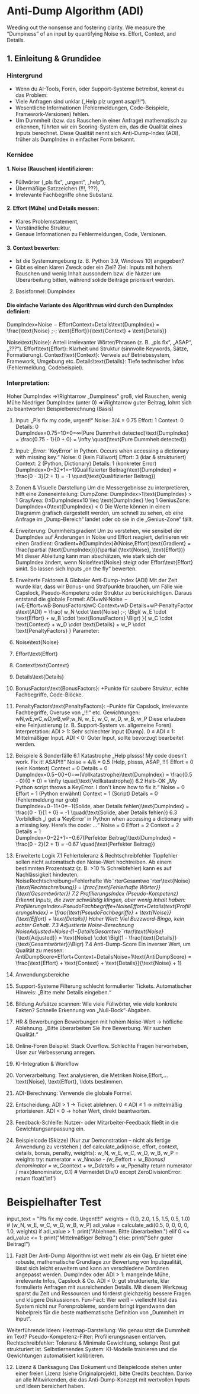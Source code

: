 # Anti-Dump Algorithm (ADI)
Weeding out the nonsense and fostering clarity.
We measure the “Dumpiness” of an input by quantifying Noise vs. Effort, Context, and Details.

## 1. Einleitung & Grundidee
### Hintergrund
- Wenn du AI-Tools, Foren, oder Support-Systeme betreibst, kennst du das Problem:
- Viele Anfragen sind unklar („Help plz urgent asap!!!“). 
- Wesentliche Informationen (Fehlermeldungen, Code-Beispiele, Framework-Versionen) fehlen. 
- Um Dummheit (bzw. das Rauschen in einer Anfrage) mathematisch zu erkennen, führten wir ein Scoring-System ein, das die Qualität eines Inputs berechnet. Diese Qualität nennt sich Anti-Dump-Index (ADI), früher als DumpIndex in einfacher Form bekannt.
### Kernidee
#### 1. Noise (Rauschen) identifizieren: 
- Füllwörter („pls fix“, „urgent“, „help“), 
- Übermäßige Satzzeichen (!!!, ???), 
- Irrelevante Fachbegriffe ohne Substanz. 
#### 2. Effort (Mühe) und Details messen: 
- Klares Problemstatement, 
- Verständliche Struktur, 
- Genaue Informationen zu Fehlermeldungen, Code, Versionen. 
#### 3. Context bewerten: 
- Ist die Systemumgebung (z. B. Python 3.9, Windows 10) angegeben? 
- Gibt es einen klaren Zweck oder ein Ziel? 
Ziel: Inputs mit hohem Rauschen und wenig Inhalt aussondern bzw. die Nutzer um Überarbeitung bitten, während solide Beiträge priorisiert werden.

2. Basisformel: DumpIndex
#### Die einfache Variante des Algorithmus wird durch den DumpIndex definiert:


DumpIndex=Noise  −  EffortContext+Details\text{DumpIndex} = \frac{\text{Noise} \;-\; \text{Effort}}{\text{Context} + \text{Details}} 

Noise\text{Noise}: Anteil irrelevanter Wörter/Phrasen (z. B. „pls fix“, „ASAP“, „???“). 
Effort\text{Effort}: Klarheit und Struktur (sinnvolle Keywords, Sätze, Formatierung). 
Context\text{Context}: Verweis auf Betriebssystem, Framework, Umgebung etc. 
Details\text{Details}: Tiefe technischer Infos (Fehlermeldung, Codebeispiel). 
### Interpretation:
Hoher DumpIndex ⇒\Rightarrow „Dumpiness“ groß, viel Rauschen, wenig Mühe 
Niedriger DumpIndex (unter 0) ⇒\Rightarrow guter Beitrag, lohnt sich zu beantworten 
Beispielberechnung (Basis)
1. Input: „Pls fix my code, urgent!“
Noise: 3/4 = 0.75 
Effort: 1 
Context: 0 
Details: 0 
DumpIndex=0.75−10+0=∞(Pure Dummheit detected)\text{DumpIndex} = \frac{0.75 - 1}{0 + 0} = \infty \quad(\text{Pure Dummheit detected}) 
2. Input: „Error: 'KeyError' in Python. Occurs when accessing a dictionary with missing key.“
Noise: 0 (kein Füllwort) 
Effort: 3 (klar & strukturiert) 
Context: 2 (Python, Dictionary) 
Details: 1 (konkreter Error) 
DumpIndex=0−32+1=−1(Qualifizierter Beitrag)\text{DumpIndex} = \frac{0 - 3}{2 + 1} = -1 \quad(\text{Qualifizierter Beitrag}) 

3. Zonen & Visuelle Darstellung
Um die Messergebnisse zu interpretieren, hilft eine Zoneneinteilung:
DumpZone: DumpIndex>1\text{DumpIndex} > 1 
GrayArea: 0≤DumpIndex≤10 \leq \text{DumpIndex} \leq 1 
GeniusZone: DumpIndex<0\text{DumpIndex} < 0 
Die Werte können in einem Diagramm grafisch dargestellt werden, um schnell zu sehen, ob eine Anfrage im „Dump-Bereich“ landet oder ob sie in die „Genius-Zone“ fällt.

4. Erweiterung: Dummheitsgradient
Um zu verstehen, wie sensibel der DumpIndex auf Änderungen in Noise und Effort reagiert, definieren wir einen Gradient:
Gradient=∂(DumpIndex)∂(Noise,Effort)\text{Gradient} = \frac{\partial (\text{DumpIndex})}{\partial (\text{Noise}, \text{Effort})} 
Mit dieser Ableitung kann man abschätzen, wie stark sich der DumpIndex ändert, wenn Noise\text{Noise} steigt oder Effort\text{Effort} sinkt. So lassen sich Inputs „on the fly“ bewerten.

5. Erweiterte Faktoren & Globaler Anti-Dump-Index (ADI)
Mit der Zeit wurde klar, dass wir Bonus- und Strafpunkte brauchen, um Fälle wie Capslock, Pseudo-Kompetenz oder Struktur zu berücksichtigen. Daraus entstand die globale Formel:
ADI=wN⋅Noise  −  (wE⋅Effort+wB⋅BonusFactors)wC⋅Context+wD⋅Details+wP⋅PenaltyFactors\text{ADI} = \frac{ w_N \cdot \text{Noise} \;-\; \Bigl( w_E \cdot \text{Effort} + w_B \cdot \text{BonusFactors} \Bigr) }{ w_C \cdot \text{Context} + w_D \cdot \text{Details} + w_P \cdot \text{PenaltyFactors} } 
Parameter:
1. Noise\text{Noise} 
2. Effort\text{Effort} 
3. Context\text{Context} 
4. Details\text{Details} 
5. BonusFactors\text{BonusFactors}: +Punkte für saubere Struktur, echte Fachbegriffe, Code-Blöcke. 
6. PenaltyFactors\text{PenaltyFactors}: –Punkte für Capslock, irrelevante Fachbegriffe, Overuse von „!!!“ etc. 
Gewichtungen:   wN,wE,wC,wD,wB,wP\;w_N, w_E, w_C, w_D, w_B, w_P
Diese erlauben eine Feinjustierung (z. B. Support-System vs. allgemeine Foren). 
Interpretation:
ADI > 1: Sehr schlechter Input (Dump). 
0 ≤ ADI ≤ 1: Mittelmäßiger Input. 
ADI < 0: Guter Input, sollte bevorzugt bearbeitet werden. 

6. Beispiele & Sonderfälle
6.1 Katastrophe
„Help plssss! My code doesn’t work. Fix it! ASAP!!!“
Noise = 4/8 = 0.5 (Help, plssss, ASAP, !!!) 
Effort = 0 (kein Kontext) 
Context = 0 
Details = 0 
DumpIndex=0.5−00+0=∞(Vollkatastrophe)\text{DumpIndex} = \frac{0.5 - 0}{0 + 0} = \infty \quad(\text{Vollkatastrophe}) 
6.2 Halb-OK
„My Python script throws a KeyError. I don't know how to fix it.“
Noise = 0 
Effort = 1 (Python erwähnt) 
Context = 1 (Script) 
Details = 0 (Fehlermeldung nur grob) 
DumpIndex=0−11+0=−1(Solide, aber Details fehlen)\text{DumpIndex} = \frac{0 - 1}{1 + 0} = -1 \quad(\text{Solide, aber Details fehlen}) 
6.3 Vorbildlich
„I get a ‘KeyError’ in Python when accessing a dictionary with a missing key. Here’s the code: …“
Noise = 0 
Effort = 2 
Context = 2 
Details = 1 
DumpIndex=0−22+1=−0.67(Perfekter Beitrag)\text{DumpIndex} = \frac{0 - 2}{2 + 1} = -0.67 \quad(\text{Perfekter Beitrag}) 

7. Erweiterte Logik
7.1 Fehlertoleranz & Rechtschreibfehler
Tippfehler sollen nicht automatisch den Noise-Wert hochtreiben. 
Ab einem bestimmten Prozentsatz (z. B. >10 % Schreibfehler) kann es auf Nachlässigkeit hindeuten. 
NoiseRechtschreibung=Fehlerhafte Wo¨rterGesamtwo¨rter\text{Noise}_{\text{Rechtschreibung}} = \frac{\text{Fehlerhafte Wörter}}{\text{Gesamtwörter}} 
7.2 ProfilierungsIndex (Pseudo-Kompetenz)
Erkennt Inputs, die zwar schwülstig klingen, aber wenig Inhalt haben:
ProfilierungsIndex=PseudoFachbegriffe+NoiseEffort+Details\text{ProfilierungsIndex} = \frac{\text{PseudoFachbegriffe} + \text{Noise}} {\text{Effort} + \text{Details}} 
Hoher Wert: Viel Buzzword-Bingo, kein echter Gehalt. 
7.3 Adjustierte Noise-Berechnung
NoiseAdjusted=Noise⋅(1−DetailsGesamtwo¨rter)\text{Noise}_{\text{Adjusted}} = \text{Noise} \cdot \Bigl(1 - \frac{\text{Details}}{\text{Gesamtwörter}}\Bigr) 
7.4 Anti-Dump-Score
Ein inverser Wert, um Qualität zu messen:
AntiDumpScore=Effort+Context+DetailsNoise+1\text{AntiDumpScore} = \frac{\text{Effort} + \text{Context} + \text{Details}}{\text{Noise} + 1} 

8. Anwendungsbereiche
1. Support-Systeme 
Filterung schlecht formulierter Tickets. 
Automatischer Hinweis: „Bitte mehr Details eingeben.“ 
2. Bildung 
Aufsätze scannen: Wie viele Füllwörter, wie viele konkrete Fakten? 
Schnelle Erkennung von „Null-Bock“-Abgaben. 
3. HR & Bewerbungen 
Bewerbungen mit hohem Noise-Wert -> höfliche Ablehnung. 
„Bitte überarbeiten Sie Ihre Bewerbung. Wir suchen Qualität.“ 
4. Online-Foren 
Beispiel: Stack Overflow. Schlechte Fragen hervorheben, User zur Verbesserung anregen. 

9. KI-Integration & Workflow
1. Vorverarbeitung: 
Text analysieren, die Metriken Noise,Effort,…\text{Noise}, \text{Effort}, \ldots bestimmen. 
2. ADI-Berechnung: 
Verwende die globale Formel. 
3. Entscheidung: 
ADI > 1 -> Ticket ablehnen. 
0 ≤ ADI ≤ 1 -> mittelmäßig priorisieren. 
ADI < 0 -> hoher Wert, direkt beantworten. 
4. Feedback-Schleife: 
Nutzer- oder Mitarbeiter-Feedback fließt in die Gewichtungsanpassung ein. 

10. Beispielcode (Skizze)
(Nur zur Demonstration – nicht als fertige Anwendung zu verstehen.)
def calculate_adi(noise, effort, context, details, bonus, penalty, weights):
    w_N, w_E, w_C, w_D, w_B, w_P = weights
    try:
        numerator = w_N*noise - (w_E*effort + w_B*bonus)
        denominator = w_C*context + w_D*details + w_P*penalty
        return numerator / max(denominator, 0.1)  # Vermeidet Div/0
    except ZeroDivisionError:
        return float('inf')

# Beispielhafter Test
input_text = "Pls fix my code. Urgent!!!"
weights = (1.0, 2.0, 1.5, 1.5, 0.5, 1.0)  # (w_N, w_E, w_C, w_D, w_B, w_P)
adi_value = calculate_adi(0.5, 0, 0, 0, 0, 1.0, weights)
if adi_value > 1:
    print("Ablehnen. Bitte überarbeiten.")
elif 0 <= adi_value <= 1:
    print("Mittelmäßiger Beitrag.")
else:
    print("Sehr guter Beitrag!")

11. Fazit
Der Anti-Dump Algorithm ist weit mehr als ein Gag. Er bietet eine robuste, mathematische Grundlage zur Bewertung von Inputqualität, lässt sich leicht erweitern und kann an verschiedene Domänen angepasst werden.
DumpIndex oder ADI > 1: mangelnde Mühe, irrelevante Infos, Capslock & Co. 
ADI < 0: gut strukturierte, klar formulierte Anfragen mit ausreichenden Details. 
Mit diesem Werkzeug sparst du Zeit und Ressourcen und förderst gleichzeitig bessere Fragen und klügere Diskussionen.
Fun-Fact: Wer weiß – vielleicht löst das System nicht nur Forenprobleme, sondern bringt irgendwann den Nobelpreis für die beste mathematische Definition von „Dummheit im Input“.

Weiterführende Ideen:
Heatmap-Darstellung: Wo genau sitzt die Dummheit im Text? 
Pseudo-Kompetenz-Filter: Profilierungsnasen entlarven. 
Rechtschreibfehler: Toleranz & Minimale Gewichtung, solange Rest gut strukturiert ist. 
Selbstlernendes System: KI-Modelle trainieren und die Gewichtungen automatisiert kalibrieren. 

12. Lizenz & Danksagung
Das Dokument und Beispielcode stehen unter einer freien Lizenz (siehe Originalprojekt), bitte Credits beachten. 
Danke an alle Mitwirkenden, die das Anti-Dump-Konzept mit wertvollen Inputs und Ideen bereichert haben. 


